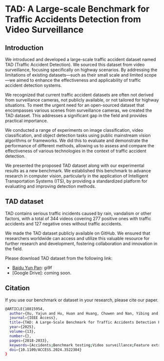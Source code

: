 # TAD: A Large-scale Benchmark for Traffic Accidents Detection from Video Surveillance

## Introduction
We introduced and developed a large-scale traffic accident dataset named TAD (Traffic Accident Detection). We sourced this dataset from video surveillance, focusing specifically on highway scenarios. By addressing the limitations of existing datasets—such as their small scale and limited scope—we aimed to enhance the effectiveness and applicability of traffic accident detection systems.

We recognized that current traffic accident datasets are often not derived from surveillance cameras, not publicly available, or not tailored for highway situations. To meet the urgent need for an open-sourced dataset that encompasses various scenes from surveillance cameras, we created the TAD dataset. This addresses a significant gap in the field and provides practical importance.

We conducted a range of experiments on image classification, video classification, and object detection tasks using public mainstream vision algorithms or frameworks. We did this to evaluate and demonstrate the performance of different methods, allowing us to assess and compare the effectiveness of various technologies in the context of traffic accident detection.

We presented the proposed TAD dataset along with our experimental results as a new benchmark. We established this benchmark to advance research in computer vision, particularly in the application of Intelligent Transportation Systems (ITS), by providing a standardized platform for evaluating and improving detection methods.

## TAD dataset
TAD contains serious traffic incidents caused by rain, vandalism or other factors, with a total of 344 videos covering 277 positive ones with traffic accidents and 127 negative ones without traffic accidents.

We made the TAD dataset publicly available on GitHub. We ensured that researchers worldwide can access and utilize this valuable resource for further research and development, fostering collaboration and innovation in the field.

Please download TAD dataset from the following link:
- [Baidu Yun Pan](https://pan.baidu.com/s/1X8xRJWZ5izXuyUgGbGppjw): gi9f
- [Google Drive]: coming soon.

## Citation
If you use our benchmark or dataset in your research, please cite our paper.
```bash
@ARTICLE{10815954,
  author={Xu, Yajun and Hu, Huan and Huang, Chuwen and Nan, Yibing and Liu, Yuyao and Wang, Kai and Liu, Zhaoxiang and Lian, Shiguo},
  journal={IEEE Access}, 
  title={TAD: A Large-Scale Benchmark for Traffic Accidents Detection From Video Surveillance}, 
  year={2025},
  volume={13},
  number={},
  pages={2018-2033},
  keywords={Accidents;Benchmark testing;Video surveillance;Feature extraction;Classification algorithms;YOLO;Visualization;Cameras;Traffic control;Prediction algorithms;Traffic accidents;large-scale;surveillance cameras;open-sourced},
  doi={10.1109/ACCESS.2024.3522384}
}

```
